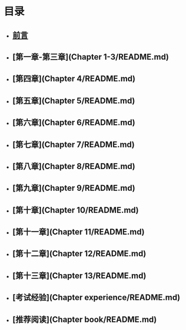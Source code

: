 # 目录

- ## [前言](README.md)

- ## [第一章-第三章](Chapter 1-3/README.md)

- ## [第四章](Chapter 4/README.md)

- ## [第五章](Chapter 5/README.md)

- ## [第六章](Chapter 6/README.md)

- ## [第七章](Chapter 7/README.md)

- ## [第八章](Chapter 8/README.md)

- ## [第九章](Chapter 9/README.md)

- ## [第十章](Chapter 10/README.md)

- ## [第十一章](Chapter 11/README.md)

- ## [第十二章](Chapter 12/README.md)

- ## [第十三章](Chapter 13/README.md)

- ## [考试经验](Chapter experience/README.md)

- ## [推荐阅读](Chapter book/README.md)